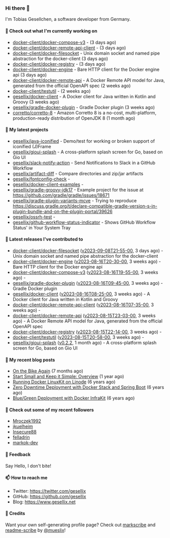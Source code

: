 ### Hi there 👋

I'm Tobias Gesellchen, a software developer from Germany.

#### 👷 Check out what I'm currently working on

- [docker-client/docker-compose-v3](https://github.com/docker-client/docker-compose-v3) -  (3 days ago)
- [docker-client/docker-remote-api-client](https://github.com/docker-client/docker-remote-api-client) -  (3 days ago)
- [docker-client/docker-filesocket](https://github.com/docker-client/docker-filesocket) - Unix domain socket and named pipe abstraction for the docker-client (3 days ago)
- [docker-client/docker-registry](https://github.com/docker-client/docker-registry) -  (3 days ago)
- [docker-client/docker-engine](https://github.com/docker-client/docker-engine) - Bare HTTP client for the Docker engine api (3 days ago)
- [docker-client/docker-remote-api](https://github.com/docker-client/docker-remote-api) - A Docker Remote API model for Java, generated from the official OpenAPI spec (2 weeks ago)
- [docker-client/testutil](https://github.com/docker-client/testutil) -  (2 weeks ago)
- [gesellix/docker-client](https://github.com/gesellix/docker-client) - A Docker client for Java written in Kotlin and Groovy (3 weeks ago)
- [gesellix/gradle-docker-plugin](https://github.com/gesellix/gradle-docker-plugin) - Gradle Docker plugin (3 weeks ago)
- [corretto/corretto-8](https://github.com/corretto/corretto-8) - Amazon Corretto 8 is a no-cost, multi-platform, production-ready distribution of OpenJDK 8 (1 month ago)

#### 🌱 My latest projects

- [gesellix/java-iconified](https://github.com/gesellix/java-iconified) - Demo/test for working or broken support of iconified (J)Frame
- [gesellix/gioui-splash](https://github.com/gesellix/gioui-splash) - A cross-platform splash screen for Go, based on Gio UI
- [gesellix/slack-notify-action](https://github.com/gesellix/slack-notify-action) - Send Notifications to Slack in a GitHub Workflow
- [gesellix/artifact-diff](https://github.com/gesellix/artifact-diff) - Compare directories and zip/jar artifacts
- [gesellix/fontconfig-check](https://github.com/gesellix/fontconfig-check) - 
- [gesellix/docker-client-examples](https://github.com/gesellix/docker-client-examples) - 
- [gesellix/gradle-groovy-jdk17](https://github.com/gesellix/gradle-groovy-jdk17) - Example project for the issue at https://github.com/gradle/gradle/issues/18671
- [gesellix/gradle-plugin-variants-mcve](https://github.com/gesellix/gradle-plugin-variants-mcve) - Trying to reproduce https://discuss.gradle.org/t/declare-compatible-gradle-version-s-in-plugin-bundle-and-on-the-plugin-portal/39626
- [gesellix/ossrh-test](https://github.com/gesellix/ossrh-test) - 
- [gesellix/github-workflow-status-indicator](https://github.com/gesellix/github-workflow-status-indicator) - Shows GitHub Workflow Status&#39; in Your System Tray

#### 🔭 Latest releases I've contributed to

- [docker-client/docker-filesocket](https://github.com/docker-client/docker-filesocket) ([v2023-09-08T21-55-00](https://github.com/docker-client/docker-filesocket/releases/tag/v2023-09-08T21-55-00), 3 days ago) - Unix domain socket and named pipe abstraction for the docker-client
- [docker-client/docker-engine](https://github.com/docker-client/docker-engine) ([v2023-08-16T20-30-00](https://github.com/docker-client/docker-engine/releases/tag/v2023-08-16T20-30-00), 3 weeks ago) - Bare HTTP client for the Docker engine api
- [docker-client/docker-compose-v3](https://github.com/docker-client/docker-compose-v3) ([v2023-08-16T19-55-00](https://github.com/docker-client/docker-compose-v3/releases/tag/v2023-08-16T19-55-00), 3 weeks ago) - 
- [gesellix/gradle-docker-plugin](https://github.com/gesellix/gradle-docker-plugin) ([v2023-08-16T09-45-00](https://github.com/gesellix/gradle-docker-plugin/releases/tag/v2023-08-16T09-45-00), 3 weeks ago) - Gradle Docker plugin
- [gesellix/docker-client](https://github.com/gesellix/docker-client) ([v2023-08-16T08-25-00](https://github.com/gesellix/docker-client/releases/tag/v2023-08-16T08-25-00), 3 weeks ago) - A Docker client for Java written in Kotlin and Groovy
- [docker-client/docker-remote-api-client](https://github.com/docker-client/docker-remote-api-client) ([v2023-08-16T07-35-00](https://github.com/docker-client/docker-remote-api-client/releases/tag/v2023-08-16T07-35-00), 3 weeks ago) - 
- [docker-client/docker-remote-api](https://github.com/docker-client/docker-remote-api) ([v2023-08-15T23-03-00](https://github.com/docker-client/docker-remote-api/releases/tag/v2023-08-15T23-03-00), 3 weeks ago) - A Docker Remote API model for Java, generated from the official OpenAPI spec
- [docker-client/docker-registry](https://github.com/docker-client/docker-registry) ([v2023-08-15T22-14-00](https://github.com/docker-client/docker-registry/releases/tag/v2023-08-15T22-14-00), 3 weeks ago) - 
- [docker-client/testutil](https://github.com/docker-client/testutil) ([v2023-08-15T20-58-00](https://github.com/docker-client/testutil/releases/tag/v2023-08-15T20-58-00), 3 weeks ago) - 
- [gesellix/gioui-splash](https://github.com/gesellix/gioui-splash) ([v0.2.2](https://github.com/gesellix/gioui-splash/releases/tag/v0.2.2), 1 month ago) - A cross-platform splash screen for Go, based on Gio UI

#### 📜 My recent blog posts

- [On the Bike Again](https://www.gesellix.net/post/on-the-bike-again/) (7 months ago)
- [Start Small and Keep it Simple: Overview](https://www.gesellix.net/post/start-small-keep-it-simple-overview/) (1 year ago)
- [Running Docker LinuxKit on Linode](https://www.gesellix.net/post/running-docker-linuxkit-on-linode/) (6 years ago)
- [Zero Downtime Deployment with Docker Stack and Spring Boot](https://www.gesellix.net/post/zero-downtime-deployment-with-docker-stack-and-spring-boot/) (6 years ago)
- [Blue/Green Deployment with Docker InfraKit](https://www.gesellix.net/post/blue-green-deployment-with-docker-infrakit/) (6 years ago)



#### 👯 Check out some of my recent followers

- [Mroczek1992](https://github.com/Mroczek1992)
- [jkuelheim](https://github.com/jkuelheim)
- [Insecure88](https://github.com/Insecure88)
- [felladrin](https://github.com/felladrin)
- [markok-dev](https://github.com/markok-dev)

#### 💬 Feedback

Say Hello, I don't bite!

#### 📫 How to reach me

- Twitter: https://twitter.com/gesellix
- GitHub: https://github.com/gesellix
- Blog: https://www.gesellix.net

#### 🙇 Credits

Want your own self-generating profile page? Check out [markscribe](https://github.com/muesli/markscribe)
and [readme-scribe](https://github.com/muesli/readme-scribe) by [@mueslix](https://twitter.com/mueslix)!
